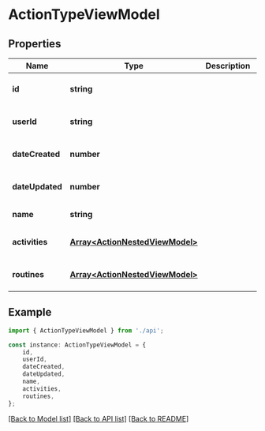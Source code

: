 # ActionTypeViewModel


## Properties

Name | Type | Description | Notes
------------ | ------------- | ------------- | -------------
**id** | **string** |  | [optional] [default to undefined]
**userId** | **string** |  | [optional] [default to undefined]
**dateCreated** | **number** |  | [optional] [default to undefined]
**dateUpdated** | **number** |  | [optional] [default to undefined]
**name** | **string** |  | [default to undefined]
**activities** | [**Array&lt;ActionNestedViewModel&gt;**](ActionNestedViewModel.md) |  | [optional] [default to undefined]
**routines** | [**Array&lt;ActionNestedViewModel&gt;**](ActionNestedViewModel.md) |  | [optional] [default to undefined]

## Example

```typescript
import { ActionTypeViewModel } from './api';

const instance: ActionTypeViewModel = {
    id,
    userId,
    dateCreated,
    dateUpdated,
    name,
    activities,
    routines,
};
```

[[Back to Model list]](../README.md#documentation-for-models) [[Back to API list]](../README.md#documentation-for-api-endpoints) [[Back to README]](../README.md)
